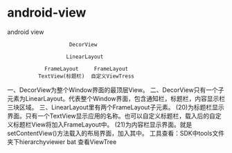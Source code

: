# android-view
android view 

                        DecorView 
                    
                       LinearLayout
                       
                FrameLayout     FrameLayout
              TextView(标题栏)  自定义ViewTress

一、DecorView为整个Window界面的最顶层View。
二、DecorView只有一个子元素为LinearLayout。代表整个Window界面，包含通知栏，标题栏，内容显示栏三块区域。
三、LinearLayout里有两个FrameLayout子元素。
  (20)为标题栏显示界面。只有一个TextView显示应用的名称。也可以自定义标题栏，载入后的自定义标题栏View将加入FrameLayout中。
  (21)为内容栏显示界面。就是setContentView()方法载入的布局界面，加入其中。
  工具查看：SDK中tools文件夹下hierarchyviewer bat 查看ViewTree
